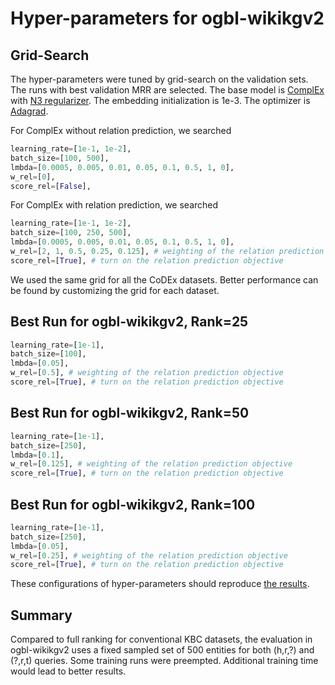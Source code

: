 # Hyper-parameters for ogbl-wikikgv2
## Grid-Search
The hyper-parameters were tuned by grid-search on the validation sets. The runs with best validation MRR are selected. The base model is [ComplEx](https://www.jmlr.org/papers/volume18/16-563/16-563.pdf) with [N3 regularizer](https://arxiv.org/pdf/1806.07297.pdf). The embedding initialization is 1e-3. The optimizer is [Adagrad](https://pytorch.org/docs/stable/generated/torch.optim.Adagrad.html).

For ComplEx without relation prediction, we searched
```python
learning_rate=[1e-1, 1e-2],
batch_size=[100, 500],
lmbda=[0.0005, 0.005, 0.01, 0.05, 0.1, 0.5, 1, 0],
w_rel=[0],
score_rel=[False], 
```

For ComplEx with relation prediction, we searched
```python
learning_rate=[1e-1, 1e-2],
batch_size=[100, 250, 500],
lmbda=[0.0005, 0.005, 0.01, 0.05, 0.1, 0.5, 1, 0],
w_rel=[2, 1, 0.5, 0.25, 0.125], # weighting of the relation prediction objective
score_rel=[True], # turn on the relation prediction objective
```
We used the same grid for all the CoDEx datasets. Better performance can be found by customizing the grid for each dataset.

## Best Run for ogbl-wikikgv2, Rank=25
```python
learning_rate=[1e-1],
batch_size=[100],
lmbda=[0.05],
w_rel=[0.5], # weighting of the relation prediction objective
score_rel=[True], # turn on the relation prediction objective
```
## Best Run for ogbl-wikikgv2, Rank=50
```python
learning_rate=[1e-1],
batch_size=[250],
lmbda=[0.1],
w_rel=[0.125], # weighting of the relation prediction objective
score_rel=[True], # turn on the relation prediction objective
```
## Best Run for ogbl-wikikgv2, Rank=100
```python
learning_rate=[1e-1],
batch_size=[250],
lmbda=[0.05],
w_rel=[0.25], # weighting of the relation prediction objective
score_rel=[True], # turn on the relation prediction objective
```

These configurations of hyper-parameters should reproduce [the results](https://github.com/facebookresearch/ssl-relation-prediction#ogbl-wikikg2).


## Summary
 Compared to full ranking for conventional KBC datasets, the evaluation in ogbl-wikikgv2 uses a fixed sampled set of 500 entities for both (h,r,?) and (?,r,t) queries. Some training runs were preempted. Additional training time would lead to better results.